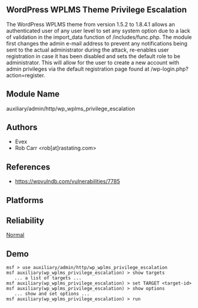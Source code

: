 ## WordPress WPLMS Theme Privilege Escalation

The WordPress WPLMS theme from version 1.5.2 to 1.8.4.1 
allows an authenticated user of any user level to set any 
system option due to a lack of validation in the import_data 
function of /includes/func.php. The module first changes the 
admin e-mail address to prevent any notifications being sent 
to the actual administrator during the attack, re-enables 
user registration in case it has been disabled and sets the 
default role to be administrator. This will allow for the 
user to create a new account with admin privileges via the 
default registration page found at 
/wp-login.php?action=register.


## Module Name
auxiliary/admin/http/wp_wplms_privilege_escalation

## Authors
* Evex
* Rob Carr <rob[at]rastating.com>


## References
* https://wpvulndb.com/vulnerabilities/7785




## Platforms


## Reliability
[Normal](https://github.com/rapid7/metasploit-framework/wiki/Exploit-Ranking)

## Demo

```
msf > use auxiliary/admin/http/wp_wplms_privilege_escalation
msf auxiliary(wp_wplms_privilege_escalation) > show targets
   ... a list of targets ...
msf auxiliary(wp_wplms_privilege_escalation) > set TARGET <target-id>
msf auxiliary(wp_wplms_privilege_escalation) > show options
   ... show and set options ...
msf auxiliary(wp_wplms_privilege_escalation) > run
```
    
    